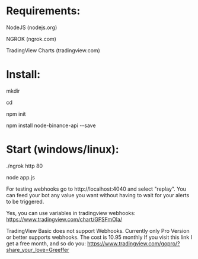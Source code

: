 # Requirements:

NodeJS (nodejs.org)

NGROK (ngrok.com)

TradingView Charts (tradingview.com)


# Install:

mkdir <project-folder>
  
cd <project-folder>
  
npm init

npm install node-binance-api --save



# Start (windows/linux):

./ngrok http 80

node app.js


For testing webhooks go to http://localhost:4040 and select "replay". You can feed your bot any 
value you want without having to wait for your alerts to be triggered. 

Yes, you can use variables in tradingview webhooks: https://www.tradingview.com/chart/GFSFmOla/ 

TradingView Basic does not support Webhooks. Currently 
only Pro Version or better supports webhooks. The cost is 10.95 monthly
If you visit this link I get a free month, and so do you: 
https://www.tradingview.com/gopro/?share_your_love=Greeffer

